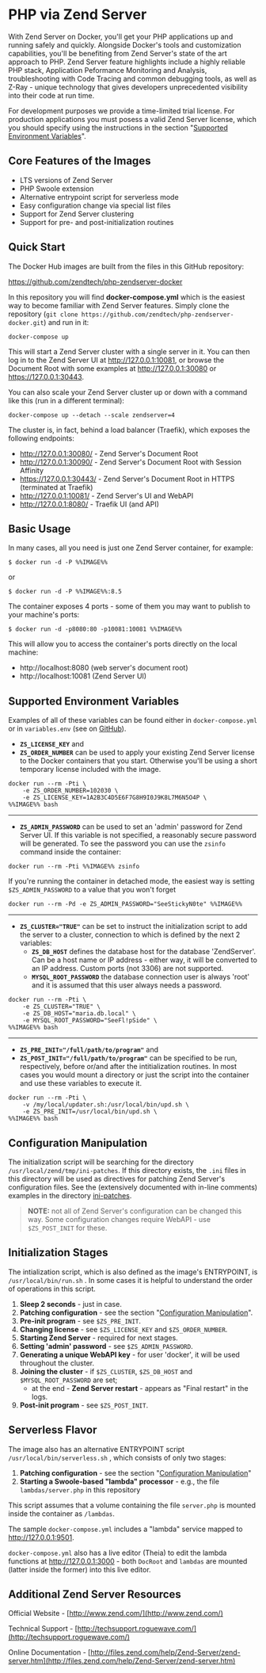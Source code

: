 # PHP via Zend Server

With Zend Server on Docker, you'll get your PHP applications up and running safely and quickly. Alongside Docker's tools and customization capabilities, you'll be benefiting from Zend Server's state of the art approach to PHP. Zend Server feature highlights include a highly reliable PHP stack, Application Peformance Monitoring and Analysis, troubleshooting with Code Tracing and common debugging tools, as well as Z-Ray - unique technology that gives developers unprecedented visibility into their code at run time.

For development purposes we provide a time-limited trial license. For production applications you must posess a valid Zend Server license, which you should specify using the instructions in the section "[Supported Environment Variables](#env)".

## Core Features of the Images

- LTS versions of Zend Server
- PHP Swoole extension
- Alternative entrypoint script for serverless mode
- Easy configuration change via special list files
- Support for Zend Server clustering
- Support for pre- and post-initialization routines

## Quick Start

The Docker Hub images are built from the files in this GitHub repository:

https://github.com/zendtech/php-zendserver-docker

In this repository you will find **docker-compose.yml** which is the easiest way to become familiar with Zend Server features. Simply clone the repository (`git clone https://github.com/zendtech/php-zendserver-docker.git`) and run in it:
```
docker-compose up
```
This will start a Zend Server cluster with a single server in it. You can then log in to the Zend Server UI at http://127.0.0.1:10081, or browse the Document Root with some examples at http://127.0.0.1:30080 or https://127.0.0.1:30443.

You can also scale your Zend Server cluster up or down with a command like this (run in a different terminal):
```
docker-compose up --detach --scale zendserver=4
```

The cluster is, in fact, behind a load balancer (Traefik), which exposes the following endpoints:
- http://127.0.0.1:30080/ - Zend Server's Document Root
- http://127.0.0.1:30090/ - Zend Server's Document Root with Session Affinity
- https://127.0.0.1:30443/ - Zend Server's Document Root in HTTPS (terminated at Traefik)
- http://127.0.0.1:10081/ - Zend Server's UI and WebAPI
- http://127.0.0.1:8080/ - Traefik UI (and API)

## Basic Usage

In many cases, all you need is just one Zend Server container, for example:

```
$ docker run -d -P %%IMAGE%%
```
or
```
$ docker run -d -P %%IMAGE%%:8.5
```

The container exposes 4 ports - some of them you may want to publish to your machine's ports:
```
$ docker run -d -p8080:80 -p10081:10081 %%IMAGE%%
```
This will allow you to access the container's ports directly on the local machine:

- http://localhost:8080  (web server's document root)
- http://localhost:10081 (Zend Server UI)

## <a name="env"></a>Supported Environment Variables

Examples of all of these variables can be found either in `docker-compose.yml` or in `variables.env` (see on [GitHub](https://github.com/zendtech/php-zendserver-docker)).

- **`ZS_LICENSE_KEY`** and
- **`ZS_ORDER_NUMBER`** can be used to apply your existing Zend Server license to the Docker containers that you start. Otherwise you'll be using a short temporary license included with the image.
```
docker run --rm -Pti \
    -e ZS_ORDER_NUMBER=102030 \
    -e ZS_LICENSE_KEY=1A2B3C4D5E6F7G8H9I0J9K8L7M6N5O4P \
%%IMAGE%% bash
```
---
- **`ZS_ADMIN_PASSWORD`** can be used to set an 'admin' password for Zend Server UI. If this variable is not specified, a reasonably secure password will be generated. To see the password you can use the `zsinfo` command inside the container:
```
docker run --rm -Pti %%IMAGE%% zsinfo
```
If you're running the container in detached mode, the easiest way is setting `$ZS_ADMIN_PASSWORD` to a value that you won't forget
```
docker run --rm -Pd -e ZS_ADMIN_PASSWORD="SeeStickyN0te" %%IMAGE%%
```
---
- **`ZS_CLUSTER="TRUE"`** can be set to instruct the initialization script to add the server to a cluster, connection to which is defined by the next 2 variables:
  - **`ZS_DB_HOST`** defines the database host for the database 'ZendServer'. Can be a host name or IP address - either way, it will be converted to an IP address. Custom ports (not 3306) are not supported.
  - **`MYSQL_ROOT_PASSWORD`** the database connection user is always 'root' and it is assumed that this user always needs a password.
```
docker run --rm -Pti \
    -e ZS_CLUSTER="TRUE" \
    -e ZS_DB_HOST="maria.db.local" \
    -e MYSQL_ROOT_PASSWORD="SeeFl!pSide" \
%%IMAGE%% bash
```
---
- **`ZS_PRE_INIT="/full/path/to/program"`** and
- **`ZS_POST_INIT="/full/path/to/program"`** can be specified to be run, respectively, before or/and after the intitialization routines. In most cases you would mount a directory or just the script into the container and use these variables to execute it.
```
docker run --rm -Pti \
    -v /my/local/updater.sh:/usr/local/bin/upd.sh \
    -e ZS_PRE_INIT=/usr/local/bin/upd.sh \
%%IMAGE%% bash
```

## <a name="cnf"></a>Configuration Manipulation

The initialization script will be searching for the directory `/usr/local/zend/tmp/ini-patches`. If this directory exists, the `.ini` files in this directory will be used as directives for patching Zend Server's configuration files. See the (extensively documented with in-line comments) examples in the directory [ini-patches](https://github.com/zendtech/php-zendserver-docker/tree/master/ini-patches).
> **NOTE:** not all of Zend Server's configuration can be changed this way. Some configuration changes require WebAPI - use `$ZS_POST_INIT` for these.

## Initialization Stages

The intialization script, which is also defined as the image's ENTRYPOINT, is `/usr/local/bin/run.sh` . In some cases it is helpful to understand the order of operations in this script.

1. **Sleep 2 seconds** - just in case.
1. **Patching configuration** - see the section "[Configuration Manipulation](#cnf)".
1. **Pre-init program** - see `$ZS_PRE_INIT`.
1. **Changing license** - see `$ZS_LICENSE_KEY` and `$ZS_ORDER_NUMBER`.
1. **Starting Zend Server** - required for next stages.
1. **Setting 'admin' password** - see `$ZS_ADMIN_PASSWORD`.
1. **Generating a unique WebAPI key** - for user 'docker', it will be used throughout the cluster.
1. **Joining the cluster** - if `$ZS_CLUSTER`, `$ZS_DB_HOST` and `$MYSQL_ROOT_PASSWORD` are set;
    * at the end - **Zend Server restart** - appears as "Final restart" in the logs.
1. **Post-init program** - see `$ZS_POST_INIT`.

## Serverless Flavor

The image also has an alternative ENTRYPOINT script `/usr/local/bin/serverless.sh` , which consists of only two stages:

1. **Patching configuration** - see the section "[Configuration Manipulation](#cnf)"
2. **Starting a Swoole-based "lambda" processor** - e.g., the file `lambdas/server.php` in this repository

This script assumes that a volume containing the file `server.php` is mounted inside the container as `/lambdas`.

The sample `docker-compose.yml` includes a "lambda" service mapped to http://127.0.0.1:9501.

 `docker-compose.yml` also has a live editor (Theia) to edit the lambda functions at http://127.0.0.1:3000 - both `DocRoot` and `lambdas` are mounted (latter inside the former) into this live editor.

## Additional Zend Server Resources

Official Website - [http://www.zend.com/](http://www.zend.com/)

Technical Support - [http://techsupport.roguewave.com/](http://techsupport.roguewave.com/)

Online Documentation - [http://files.zend.com/help/Zend-Server/zend-server.htm](http://files.zend.com/help/Zend-Server/zend-server.htm)
